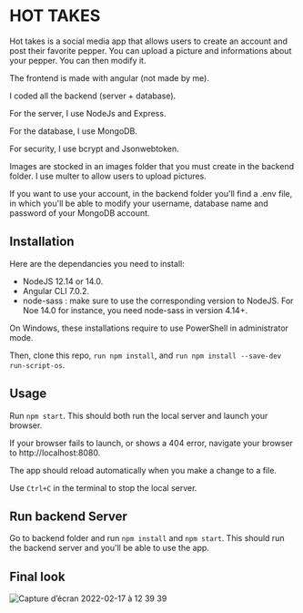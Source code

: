 # HOT TAKES #

Hot takes is a social media app that allows users to create an account and post their favorite pepper. You can upload a picture and informations about your pepper. You can then modify it.

The frontend is made with angular (not made by me).

I coded all the backend (server + database).

For the server, I use NodeJs and Express.

For the database, I use MongoDB.

For security, I use bcrypt and Jsonwebtoken.

Images are stocked in an images folder that you must create in the backend folder. I use multer to allow users to upload pictures.

If you want to use your account, in the backend folder you'll find a .env file, in which you'll be able to modify your username, database name and password of your MongoDB account.

## Installation ##

Here are the dependancies you need to install:
- NodeJS 12.14 or 14.0.
- Angular CLI 7.0.2.
- node-sass : make sure to use the corresponding version to NodeJS. For Noe 14.0 for instance, you need node-sass in version 4.14+.

On Windows, these installations require to use PowerShell in administrator mode.

Then, clone this repo, `run npm install`, and `run npm install --save-dev run-script-os`.


## Usage ##

Run `npm start`. This should both run the local server and launch your browser.

If your browser fails to launch, or shows a 404 error, navigate your browser to http://localhost:8080.

The app should reload automatically when you make a change to a file.

Use `Ctrl+C` in the terminal to stop the local server.


## Run backend Server 

Go to backend folder and run `npm install` and `npm start`. This should run the backend server and you'll be able to use the app.

## Final look
![Capture d’écran 2022-02-17 à 12 39 39](https://user-images.githubusercontent.com/76947043/154474076-c350a5e5-e7ce-4f80-a6c2-3e80cc8f64cd.png)


